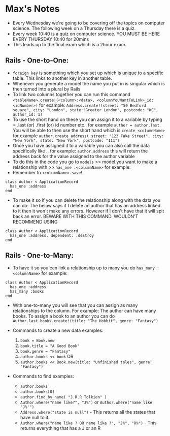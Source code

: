 # Max's Notes

- Every Wednesday we're going to be covering off the topics on computer science. The following week on a Thursday there is a quiz.
- Every week 10:40 is a quiz on computer science. YOU MUST BE HERE EVERY THURSDAY 10:40 for 20mins
- This leads up to the final exam which is a 2hour exam. 

## Rails - One-to-One:
- `foreign key` is something which you set up which is unique to a specific table. This links to another key in another table.
- Whenever you generate a model the name you put in is singular which is then turned into a plural by Rails
- To link two columns together you can run this command `<tableName>.create!(<column>:<data>, <columnYouWantToLink>_id: <idNumber>)` for example: `Address.create!(street: "50 Bedford square", city: "London", state:"Greater London", postcode: "WC", author_id: 1)`
- To use the short hand on these you can assign it to a variable by typing <variableName> = <columnName>.last (or) .first (or) id number etc.. for example `author = author.last`. You will be able to then use the short hand which is `create_<columnName>` for example `author.create_address( street: "123 Fake Street", city: "New York", state: "New York", postcode: "111")`
- Once you have assigned it to a variable you can also call the data specifically like <variableName>.<relationshipColumnName>, for example: `author.address` this will return the address back for the value assigned to the author variable 
- To do this in the code you go to `models` >> model you want to make a relationship with >> `has_one :<columnName>` for example: 
- Remember to `<columnName>.save`!

```
class Author < ApplicationRecord
  has_one :address
end
```
- To make it so if you can delete the relationship along with the data you can do: The below says if I delete an author that has an address linked to it then it won't make any errors. However if I don't have that it will spit back an error. BEWARE WITH THIS COMMAND. WOULDN'T RECOMMEND USING
```
class Author < ApplicationRecord
  has_one :address, dependent: :destroy
end
```

## Rails - One-to-Many:
- To have it so you can link a relationship up to many you do `has_many :<columnName>` for example:

```
class Author < ApplicationRecord
  has_one :address
  has_many :books
end
```
- With one-to-many you will see that you can assign as many relationships to the column. For example: The author can have many books. To assign a book to an author you can do `Author.last.books.create!(title: "The Hobbit", genre: "Fantasy")`

- Commands to create a new data examples:
  1. `book = Book.new`
  2. `book.title = "A Good Book"`
  3. `book.genre = "Fantasy"`
  4. `author.books << book`
  OR
  1. `author.books << Book.new(title: "Unfinished tales", genre: "Fantasy")`

- Commands to find examples:
  - `author.books`
  - `author.books[0]`
  - `author.find_by_name( "J.R.R Tolkien" )`
  - `Author.where("name like?", "J%")` or `Author.where("name like 'J%'")`
  - `Address.where("state is null")` - This returns all the states that have null to it.
  - `Author.where("name like ? OR name like ?", "J%", "R%")` - This returns everything that has a J or an R



